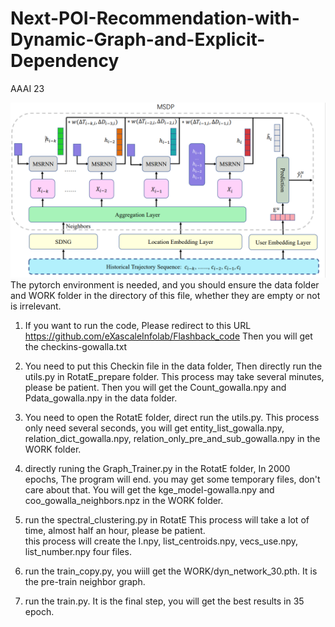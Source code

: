 # Next-POI-Recommendation-with-Dynamic-Graph-and-Explicit-Dependency
AAAI 23

![SNPM](images/f1.png)
The pytorch environment is needed, and you should ensure the data folder and WORK folder in the directory of this file, whether they are empty or not is irrelevant.

1. If you want to run the code, Please redirect to this URL https://github.com/eXascaleInfolab/Flashback_code
   Then you will get the checkins-gowalla.txt

2. You need to put this Checkin file in the data folder, Then directly run the utils.py in RotatE_prepare folder.
   This process may take several minutes, please be patient. Then you will get the Count_gowalla.npy and Pdata_gowalla.npy in the data folder.

3. You need to open the RotatE folder, direct run the utils.py.
   This process only need several seconds, you will get entity_list_gowalla.npy, relation_dict_gowalla.npy, relation_only_pre_and_sub_gowalla.npy in the WORK folder.

4. directly runing the Graph_Trainer.py in the RotatE folder, In 2000 epochs, The program will end.
    you may get some temporary files, don't care about that.
    You will get the kge_model-gowalla.npy and coo_gowalla_neighbors.npz in the WORK folder.

5. run the spectral_clustering.py in RotatE
    This process will take a lot of time, almost half an hour, please be patient.   
    this process will  create the I.npy, list_centroids.npy, vecs_use.npy, list_number.npy  four files.

6. run the train_copy.py, you wiill get the WORK/dyn_network_30.pth. It is the pre-train neighbor graph.

7. run the train.py. It is the final step, you will get the best results in 35 epoch. 

